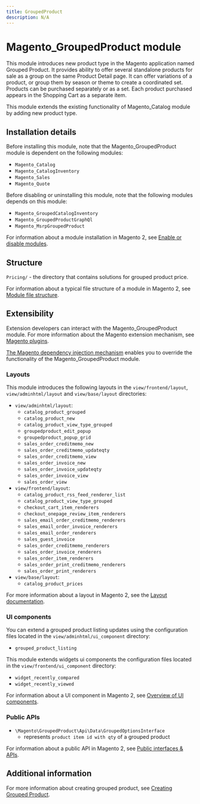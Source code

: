 ```yaml
---
title: GroupedProduct
description: N/A
---
```


# Magento_GroupedProduct module

This module introduces new product type in the Magento application named Grouped Product.
It provides ability to offer several standalone products for sale as a group on the same Product Detail page.
It can offer variations of a product, or group them by season or theme to create a coordinated set.
Products can be purchased separately or as a set.
Each product purchased appears in the Shopping Cart as a separate item.

This module extends the existing functionality of Magento_Catalog module by adding new product type.

## Installation details

Before installing this module, note that the Magento_GroupedProduct module is dependent on the following modules:

- `Magento_Catalog`
- `Magento_CatalogInventory`
- `Magento_Sales`
- `Magento_Quote`

Before disabling or uninstalling this module, note that the following modules depends on this module:

- `Magento_GroupedCatalogInventory`
- `Magento_GroupedProductGraphQl`
- `Magento_MsrpGroupedProduct`

For information about a module installation in Magento 2, see [Enable or disable modules](https://experienceleague.adobe.com/docs/commerce-operations/installation-guide/tutorials/manage-modules.html).

## Structure

`Pricing/` - the directory that contains solutions for grouped product price.

For information about a typical file structure of a module in Magento 2, see [Module file structure](https://developer.adobe.com/commerce/php/development/build/component-file-structure/#module-file-structure).

## Extensibility

Extension developers can interact with the Magento_GroupedProduct module. For more information about the Magento extension mechanism, see [Magento plugins](https://developer.adobe.com/commerce/php/development/components/plugins/).

[The Magento dependency injection mechanism](https://developer.adobe.com/commerce/php/development/components/dependency-injection/) enables you to override the functionality of the Magento_GroupedProduct module.

### Layouts

This module introduces the following layouts in the `view/frontend/layout`, `view/adminhtml/layout` and `view/base/layout` directories:

- `view/adminhtml/layout`:
    - `catalog_product_grouped`
    - `catalog_product_new`
    - `catalog_product_view_type_grouped`
    - `groupedproduct_edit_popup`
    - `groupedproduct_popup_grid`
    - `sales_order_creditmemo_new`
    - `sales_order_creditmemo_updateqty`
    - `sales_order_creditmemo_view`
    - `sales_order_invoice_new`
    - `sales_order_invoice_updateqty`
    - `sales_order_invoice_view`
    - `sales_order_view`
- `view/frontend/layout`:
    - `catalog_product_rss_feed_renderer_list`
    - `catalog_product_view_type_grouped`
    - `checkout_cart_item_renderers`
    - `checkout_onepage_review_item_renderers`
    - `sales_email_order_creditmemo_renderers`
    - `sales_email_order_invoice_renderers`
    - `sales_email_order_renderers`
    - `sales_guest_invoice`
    - `sales_order_creditmemo_renderers`
    - `sales_order_invoice_renderers`
    - `sales_order_item_renderers`
    - `sales_order_print_creditmemo_renderers`
    - `sales_order_print_renderers`
- `view/base/layout`:
    - `catalog_product_prices`

For more information about a layout in Magento 2, see the [Layout documentation](https://developer.adobe.com/commerce/frontend-core/guide/layouts/).

### UI components

You can extend a grouped product listing updates using the configuration files located in the `view/adminhtml/ui_component` directory:

- `grouped_product_listing`

This module extends widgets ui components the configuration files located in the `view/frontend/ui_component` directory:

- `widget_recently_compared`
- `widget_recently_viewed`

For information about a UI component in Magento 2, see [Overview of UI components](https://developer.adobe.com/commerce/frontend-core/ui-components/).

### Public APIs

- `\Magento\GroupedProduct\Api\Data\GroupedOptionsInterface`
    - represents `product item id with qty` of a grouped product

For information about a public API in Magento 2, see [Public interfaces & APIs](https://developer.adobe.com/commerce/php/development/components/api-concepts/).

## Additional information

For more information about creating grouped product, see [Creating Grouped Product](https://experienceleague.adobe.com/docs/commerce-admin/catalog/products/types/product-create-grouped.html).
